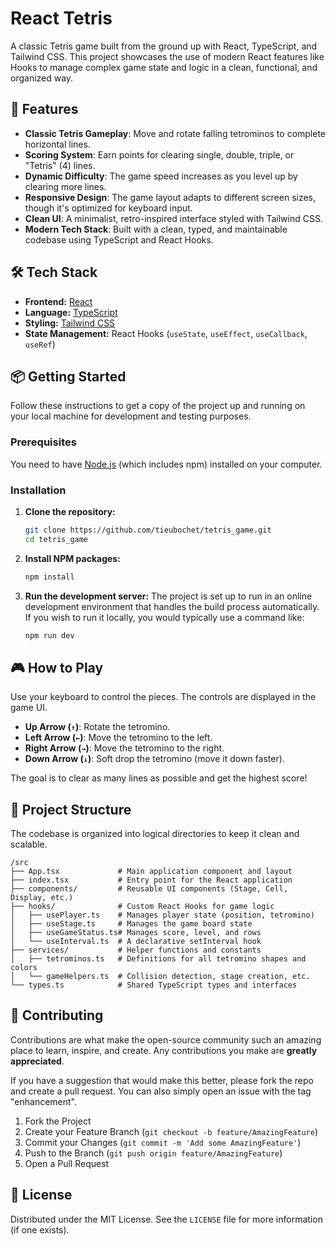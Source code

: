 # React Tetris

A classic Tetris game built from the ground up with React, TypeScript, and Tailwind CSS. This project showcases the use of modern React features like Hooks to manage complex game state and logic in a clean, functional, and organized way.

## 🚀 Features

-   **Classic Tetris Gameplay**: Move and rotate falling tetrominos to complete horizontal lines.
-   **Scoring System**: Earn points for clearing single, double, triple, or "Tetris" (4) lines.
-   **Dynamic Difficulty**: The game speed increases as you level up by clearing more lines.
-   **Responsive Design**: The game layout adapts to different screen sizes, though it's optimized for keyboard input.
-   **Clean UI**: A minimalist, retro-inspired interface styled with Tailwind CSS.
-   **Modern Tech Stack**: Built with a clean, typed, and maintainable codebase using TypeScript and React Hooks.

## 🛠️ Tech Stack

-   **Frontend:** [React](https://reactjs.org/)
-   **Language:** [TypeScript](https://www.typescriptlang.org/)
-   **Styling:** [Tailwind CSS](https://tailwindcss.com/)
-   **State Management:** React Hooks (`useState`, `useEffect`, `useCallback`, `useRef`)

## 📦 Getting Started

Follow these instructions to get a copy of the project up and running on your local machine for development and testing purposes.

### Prerequisites

You need to have [Node.js](https://nodejs.org/en/) (which includes npm) installed on your computer.

### Installation

1.  **Clone the repository:**
    ```bash
    git clone https://github.com/tieubochet/tetris_game.git
    cd tetris_game
    ```

2.  **Install NPM packages:**
    ```bash
    npm install
    ```

3.  **Run the development server:**
    The project is set up to run in an online development environment that handles the build process automatically. If you wish to run it locally, you would typically use a command like:
    ```bash
    npm run dev
    ```

## 🎮 How to Play

Use your keyboard to control the pieces. The controls are displayed in the game UI.

-   **Up Arrow (`↑`)**: Rotate the tetromino.
-   **Left Arrow (`←`)**: Move the tetromino to the left.
-   **Right Arrow (`→`)**: Move the tetromino to the right.
-   **Down Arrow (`↓`)**: Soft drop the tetromino (move it down faster).

The goal is to clear as many lines as possible and get the highest score!

## 📂 Project Structure

The codebase is organized into logical directories to keep it clean and scalable.

```
/src
├── App.tsx             # Main application component and layout
├── index.tsx           # Entry point for the React application
├── components/         # Reusable UI components (Stage, Cell, Display, etc.)
├── hooks/              # Custom React Hooks for game logic
│   ├── usePlayer.ts    # Manages player state (position, tetromino)
│   ├── useStage.ts     # Manages the game board state
│   ├── useGameStatus.ts# Manages score, level, and rows
│   └── useInterval.ts  # A declarative setInterval hook
├── services/           # Helper functions and constants
│   ├── tetrominos.ts   # Definitions for all tetromino shapes and colors
│   └── gameHelpers.ts  # Collision detection, stage creation, etc.
└── types.ts            # Shared TypeScript types and interfaces
```

## 🤝 Contributing

Contributions are what make the open-source community such an amazing place to learn, inspire, and create. Any contributions you make are **greatly appreciated**.

If you have a suggestion that would make this better, please fork the repo and create a pull request. You can also simply open an issue with the tag "enhancement".

1.  Fork the Project
2.  Create your Feature Branch (`git checkout -b feature/AmazingFeature`)
3.  Commit your Changes (`git commit -m 'Add some AmazingFeature'`)
4.  Push to the Branch (`git push origin feature/AmazingFeature`)
5.  Open a Pull Request

## 📄 License

Distributed under the MIT License. See the `LICENSE` file for more information (if one exists).
